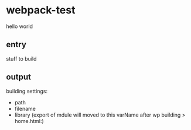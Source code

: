 # webpack-test

hello world

## entry
stuff to build

## output
building settings:
- path
- filename
- library (export of mdule will moved to this varName after wp building >
  home.html:<script>home welcome("something&")</script>)
